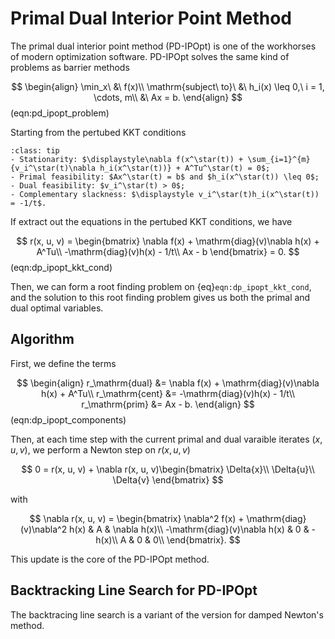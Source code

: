 # Primal Dual Interior Point Method

The primal dual interior point method (PD-IPOpt) is one of the workhorses of modern optimization software. PD-IPOpt solves the same kind of problems as barrier methods

$$
\begin{align}
\min_x\ &\ f(x)\\
\mathrm{subject\ to}\ &\ h_i(x) \leq 0,\ i = 1, \cdots, m\\
                      &\ Ax = b. 
\end{align}
$$(eqn:pd_ipopt_problem)

Starting from the pertubed KKT conditions

```{admonition} Perturbed KKT Conditions
:class: tip 
- Stationarity: $\displaystyle\nabla f(x^\star(t)) + \sum_{i=1}^{m}{v_i^\star(t)\nabla h_i(x^\star(t))} + A^Tu^\star(t) = 0$;
- Primal feasibility: $Ax^\star(t) = b$ and $h_i(x^\star(t)) \leq 0$;
- Dual feasibility: $v_i^\star(t) > 0$;
- Complementary slackness: $\displaystyle v_i^\star(t)h_i(x^\star(t)) = -1/t$.
```

If extract out the equations in the pertubed KKT conditions, we have

$$
r(x, u, v) = \begin{bmatrix}
\nabla f(x) + \mathrm{diag}(v)\nabla h(x) + A^Tu\\
-\mathrm{diag}(v)h(x) - 1/t\\
Ax - b
\end{bmatrix} = 0.
$$(eqn:dp_ipopt_kkt_cond)

Then, we can form a root finding problem on {eq}`eqn:dp_ipopt_kkt_cond`, and the solution to this root finding problem gives us both the primal and dual optimal variables.

## Algorithm

First, we define the terms

$$
\begin{align}
r_\mathrm{dual} &= \nabla f(x) + \mathrm{diag}(v)\nabla h(x) + A^Tu\\
r_\mathrm{cent} &= -\mathrm{diag}(v)h(x) - 1/t\\
r_\mathrm{prim} &= Ax - b.
\end{align}
$$(eqn:dp_ipopt_components)

Then, at each time step with the current primal and dual varaible iterates $(x, u, v)$, we perform a Newton step on $r(x, u, v)$

$$
0 = r(x, u, v) + \nabla r(x, u, v)\begin{bmatrix}
    \Delta{x}\\
    \Delta{u}\\
    \Delta{v}
\end{bmatrix}
$$

with 

$$
\nabla r(x, u, v) = \begin{bmatrix}
    \nabla^2 f(x) + \mathrm{diag}(v)\nabla^2 h(x) & A & \nabla h(x)\\
    -\mathrm{diag}(v)\nabla h(x) & 0 & -h(x)\\
    A & 0 & 0\\
\end{bmatrix}.
$$

This update is the core of the PD-IPOpt method.



## Backtracking Line Search for PD-IPOpt

The backtracing line search is a variant of the version for damped Newton's method.
